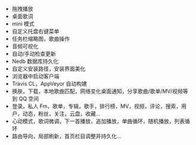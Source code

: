 - 拖拽播放
- 桌面歌词
- mini 模式
- 自定义托盘右键菜单
- 任务栏缩略图，歌曲操作
- 音频可视化
- 自动/手动检查更新
- Nedb 数据库持久化
- 自定义安装路径，安装界面美化
- 浏览器中启动客户端
- Travis CL，AppVeyor 自动构建
- 换肤，下载，本地歌曲匹配，网络变化桌面通知，分享歌曲/歌单/MV/视频等到 QQ 空间
- 登录，私人 Fm，歌单，专辑，歌手，排行榜，MV，视频，评论，搜索，用户，动态，粉丝，关注，云盘，收藏...
- 心动模式，歌词微调，下一首播放，追加播放，单曲循环，随机播放，列表循环
- 路由导向，局部刷新，首页栏目调整并持久化...
